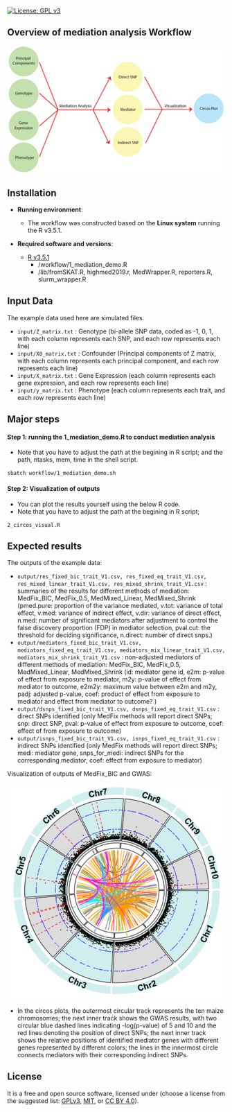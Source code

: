 [![License: GPL v3](https://img.shields.io/badge/License-GPL%20v3-blue.svg)](http://www.gnu.org/licenses/gpl-3.0)


## Overview of mediation analysis Workflow

![](graphs/mediation_work_flow.PNG)

## Installation

- __Running environment__: 
    - The workflow was constructed based on the __Linux system__ running the R v3.5.1.

- __Required software and versions__: 
    - [R v3.5.1](https://cran.r-project.org/)
        - /workflow/1_mediation_demo.R 
        - /lib/fromSKAT.R, highmed2019.r, MedWrapper.R, reporters.R, slurm_wrapper.R

## Input Data

The example data used here are simulated files.  

- `input/Z_matrix.txt` : Genotype (bi-allele SNP data, coded as -1, 0, 1, with each column represents each SNP, and each row represents each line)
- `input/X0_matrix.txt` : Confounder (Principal components of Z matrix, with each column represents each principal component, and each row represents each line)
- `input/X_matrix.txt` : Gene Expression (each column represents each gene expression, and each row represents each line)
- `input/y_matrix.txt` : Phenotype (each column represents each trait, and each row represents each line)



## Major steps

#### Step 1: running the 1_mediation_demo.R to conduct mediation analysis
- Note that you have to adjust the path at the begining in R script; and the path, ntasks, mem, time in the shell script.

```
sbatch workflow/1_mediation_demo.sh
```

#### Step 2: Visualization of outputs
- You can plot the results yourself using the below R code.
- Note that you have to adjust the path at the begining in R script;

```
2_circos_visual.R
```


## Expected results

The outputs of the example data:  

- `output/res_fixed_bic_trait_V1.csv, res_fixed_eq_trait_V1.csv, res_mixed_linear_trait_V1.csv, res_mixed_shrink_trait_V1.csv` : summaries of the results for different methods of mediation: MedFix_BIC, MedFix_0.5, MedMixed_Linear, MedMixed_Shrink (pmed.pure: proportion of the variance mediated, v.tot: variance of total effect, v.med: variance of indirect effect, v.dir: variance of direct effect, n.med: number of significant mediators after adjustment to control the false discovery proportion (FDP) in mediator selection, pval.cut: the threshold for deciding significance, n.direct: number of direct snps.)
- `output/mediators_fixed_bic_trait_V1.csv, mediators_fixed_eq_trait_V1.csv, mediators_mix_linear_trait_V1.csv, mediators_mix_shrink_trait_V1.csv` : non-adjusted mediators of different methods of mediation: MedFix_BIC, MedFix_0.5, MedMixed_Linear, MedMixed_Shrink (id: mediator gene id, e2m: p-value of effect from exposure to mediator, m2y: p-value of effect from mediator to outcome, e2m2y: maximum value between e2m and m2y, padj: adjusted p-value, coef: product of effect from exposure to mediator and effect from mediator to outcome? )
- `output/dsnps_fixed_bic_trait_V1.csv, dsnps_fixed_eq_trait_V1.csv` : direct SNPs identified (only MedFix methods will report direct SNPs; snp: direct SNP, pval: p-value of effect from exposure to outcome, coef: effect of from exposure to outcome)
- `output/isnps_fixed_bic_trait_V1.csv, isnps_fixed_eq_trait_V1.csv` : indirect SNPs identified (only MedFix methods will report direct SNPs; medi: mediator gene, snps_for_medi: indirect SNPs for the corresponding mediator, coef: effect from exposure to mediator)


Visualization of outputs of MedFix_BIC and GWAS:

![](graphs/circos.PNG)

- In the circos plots, the outermost circular track represents the ten maize chromosomes; the next inner track shows the GWAS results, with two circular blue dashed lines indicating -log(p-value) of 5 and 10 and the red lines denoting the position of direct SNPs;
the next inner track shows the relative positions of identified mediator genes with different genes represented by different colors; the lines in the innermost circle connects mediators with their corresponding indirect SNPs.

## License
It is a free and open source software, licensed under []() (choose a license from the suggested list:  [GPLv3](https://github.com/github/choosealicense.com/blob/gh-pages/_licenses/gpl-3.0.txt), [MIT](https://github.com/github/choosealicense.com/blob/gh-pages/LICENSE.md), or [CC BY 4.0](https://github.com/github/choosealicense.com/blob/gh-pages/_licenses/cc-by-4.0.txt)).
